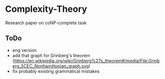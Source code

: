 # Complexity-Theory
Research paper on coNP-complete task


## ToDo
- eng version
- add that graph for Grinberg's theorem (https://en.wikipedia.org/wiki/Grinberg%27s_theorem#/media/File:Grinberg_5CEC_Nonhamiltonian_graph.svg)
- fix probably existing grammatical mistakes
